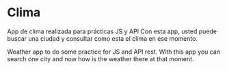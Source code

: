 # Clima
App de clima realizada para prácticas JS y API
Con esta app, usted puede buscar una ciudad y consultar como esta el clima en ese momento. 

Weather app to do some practice for JS and API rest. 
With this app you can search one city and now how is the weather there at that moment. 
